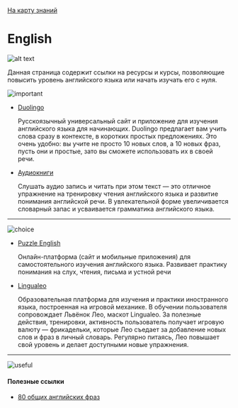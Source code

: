 <a href="https://github.com/js-machine/dashboard/blob/master/knowledge-map/MAP.md#start">На карту знаний</a>

# English

![alt text](https://upload.wikimedia.org/wikipedia/commons/thumb/a/ae/Flag_of_the_United_Kingdom.svg/400px-Flag_of_the_United_Kingdom.svg.png)

Данная страница содержит ссылки на ресурсы и курсы, позволяющие повысить уровень английского языка или начать изучать его с нуля.

![important]

* [Duolingo](https://www.duolingo.com/)

   Русскоязычный универсальный сайт и приложение для изучения английского языка для начинающих. Duolingo предлагает вам учить слова сразу в контексте, в коротких простых предложениях. Это очень удобно: вы учите не просто 10 новых слов, а 10 новых фраз, пусть они и простые, зато вы сможете использовать их в своей речи.

* [Аудиокниги](https://fenglish.ru/adaptirovannye-audioknigi-na-anglijskom-ot-obl/)

  Слушать аудио запись и читать при этом текст — это отличное упражнение на тренировку чтения английского языка и развитие понимания английской речи. В увлекательной форме увеличивается словарный запас и усваивается грамматика английского языка.

---
![choice]

* [Puzzle English](https://puzzle-english.com)

  Онлайн-платформа (сайт и мобильные приложения) для самостоятельного изучения английского языка. Развивает практику понимания на слух, чтения, письма и устной речи

* [Lingualeo](https://lingualeo.com/)

  Образовательная платформа для изучения и практики иностранного языка, построенная на игровой механике. В обучении пользователя сопровождает Львёнок Лео, маскот Lingualeo. За полезные действия, тренировки, активность пользователь получает игровую валюту — фрикадельки, которые Лео съедает за добавление новых слов и фраз в личный словарь. Регулярно питаясь, Лео повышает свой уровень и делает доступными новые упражнения.

---
![useful]

#### Полезные ссылки

* [80 общих английских фраз](https://englishteacheradriana.com/80-common-english-phrases/)

[important]: https://github.com/js-machine/dashboard/blob/master/knowledge-map/images/important.png
[choice]: https://github.com/js-machine/dashboard/blob/master/knowledge-map/images/choice.png
[useful]: https://github.com/js-machine/dashboard/blob/master/knowledge-map/images/useful.png

